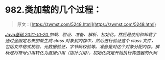 <!--yml
category: 未分类
date: 0001-01-01 00:00:00
--->

# 982.类加载的几个过程：

> 原文：[https://zwmst.com/5248.html](https://zwmst.com/5248.html)

   [ *Java基础* ](https://zwmst.com/java%e5%9f%ba%e7%a1%80)*[ <time datetime="2021-10-21T00:11:36+08:00"> 2021-10-20 </time> ](https://zwmst.com/5248.html)  加载、验证、准备、解析、初始化。然后是使用和卸载了通过全限定名来加载生成 class 对象到内存中，然后进行验证这个 class 文件，包括文件格式校验、元数据验证，字节码校验等。准备是对这个对象分配内存。解析是将符号引用转化为直接引用（指针引用），初始化就是开始执行构造器的代码*